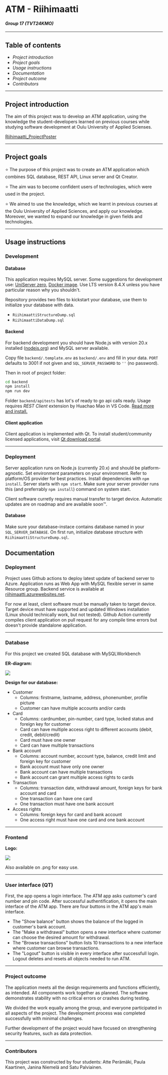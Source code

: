 # ATM - Riihimaatti 
#### *Group 17 (TVT24KMO)*

---

## Table of contents

- *Project introduction*
- *Project goals*
- *Usage instructions*
- *Documentation*
- *Project outcome*
- *Contributors*

---

## Project introduction

The aim of this project was to develop an ATM application, using the knowledge the student-developers learned on previous courses while studying software development at Oulu University of Applied Scienses.

[Riihimaatti_ProjectPoster](PosterRiihimaatti.jpg)


---

## Project goals

 :star: The purpose of this project was to create an ATM application which combines SQL database, REST API, Linux server and Qt Creator.

 :star: The aim was to become confident users of technologies, which were used in the project.

 :star: We aimed to use the knowledge, which we learnt in previous courses at the Oulu University of Applied Sciences, and apply our knowledge. Moreover, we wanted to expand our knowledge in given fields and technologies. 

---

## Usage instructions

### Development

#### Database

This application requires MySQL server. Some suggestions for development use: [UniServer zero](https://www.uniformserver.com/), [Docker image](https://hub.docker.com/_/mysql/). Use LTS version 8.4.X unless you have particular reason why you shouldn't.

Repository provides two files to kickstart your database, use them to initialize your database with data.

- `RiihimaattiStructureDump.sql`
- `RiihimaattiDataDump.sql`

#### Backend

For backend development you should have Node.js with version 20.x installed ([nodejs.org](https://nodejs.org/)) and MySQL server available. 

Copy file `backend/.template.env` as `backend/.env` and fill in your data. `PORT` defaults to 3001 if not given and `SQL_SERVER_PASSWORD` to `''` (no password).

Then in root of project folder:

```sh
cd backend
npm install
npm run dev
```

Folder `backend/apitests` has lot's of ready to go api calls ready. Usage requires _REST Client_ extension by Huachao Mao in VS Code. [Read more and install.](https://marketplace.visualstudio.com/items?itemName=humao.rest-client)

#### Client application

Client application is implemented with Qt. To install student/community licensed applications, visit [Qt download portal](https://www.qt.io/download-dev).

---

### Deployment

Server application runs on Node.js (currently 20.x) and should be platform-agnostic. Set environment parameters on your environment. Refer to platform/OS provider for best practices. Install dependencies with `npm install`. Server starts with `npm start`. Make sure your server provider runs this (and preferrably `npm install`) command on system start.

Client software curretly requires manual transfer to target device. Automatic updates are on roadmap and are available soon™️.

#### Database

Make sure your database-instace contains database named in your `SQL_SERVER_DATABASE`. On first run, initialize database structure with `RiihimaattiStructureDump.sql`.

## Documentation

### Deployment

Project uses Github actions to deploy latest update of backend server to Azure. Application runs as Web App with MySQL flexible server in same Resource group. Backend service is available at [riihimaatti.azurewebsites.net](https://riihimaatti.azurewebsites.net).

For now at least, client software must be manually taken to target device. Target device must have supported and updated Windows installation (Linux should technically work, but not tested). Github Action currently compiles client application on pull request for any compile time errors but doesn't provide standalone application.

---
### Database

For this project we created SQL database with MySQLWorkbench

**ER-diagram:**

<img src="ERdiagram.png">

**Design for our database:**
- Customer
    - Columns: firstname, lastname, address, phonenumber, profile picture
    - Customer can have multiple accounts and/or cards
- Card
    - Columns: cardnumber, pin-number, card type, locked status and foreign key for customer
    - Card can have multiple access right to different accounts (debit, credit, debit/credit)
    - Card must have one owner
    - Card can have multiple transactions
- Bank account
    - Columns: account number, account type, balance, credit limit and foreign key for customer
    - Bank account must have only one owner
    - Bank account can have multiple transactions
    - Bank account can grant multiple access rights to cards
- Transaction
    - Columns: transaction date, withdrawal amount, foreign keys for bank account and card
    - One transaction can have one card
    - One transaction must have one bank account
- Access rights
    - Columns: foreign keys for card and bank account
    - One access right must have one card and one bank account
---
### Frontend

**Logo:** 

<img src="riihimaattilogo.jpg">

Also available on .png for easy use.

---
### User interface (QT)


First, the app opens a login interface. The ATM app asks customer's card number and pin code. After successful authentification, it opens the main interface of the ATM app. There are four buttons in the ATM app's main interface. 
- The "Show balance" button shows the balance of the logged in customer's bank account. 
- The "Make a withdrawal" button opens a new interface where customer can choose the desired amount for withdrawal.
- The "Browse transactions" button lists 10 transactions to a new interface where customer can browse transactions.
- The "Logout" button is visible in every interface after successfull login. Logout deletes and resets all objects needed to run ATM.

---

### Project outcome

The application meets all the design requirements and functions efficiently, as intended. All components work together as planned. The software demonstrates stability with no critical errors or crashes during testing.

We divided the work equally among the group, and everyone participated in all aspects of the project. The development process was completed successfully with minimal challenges.​

Further development of the project would have focused on strengthening security features, such as data protection.​

---

### Contributors

This project was constructed by four students: Atte Perämäki, Paula Kaartinen, Janina Niemelä and Satu Palviainen. 